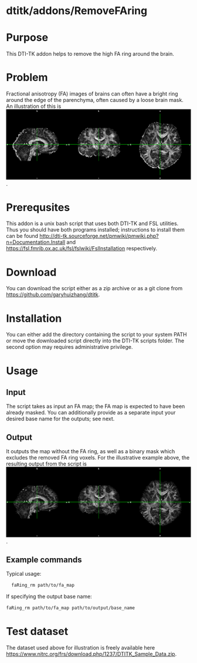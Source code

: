 # dtitk/addons/RemoveFAring

# Purpose

This DTI-TK addon helps to remove the high FA ring around the brain.

# Problem

Fractional anisotropy (FA) images of brains can often have a bright ring around the edge of the parenchyma, often caused by a loose brain mask. An illustration of this is ![FA map with a bright ring](demo/high_fa_ring.png).

# Prerequsites

This addon is a unix bash script that uses both DTI-TK and FSL utilities. Thus you should have both programs installed; instructions to install them can be found http://dti-tk.sourceforge.net/pmwiki/pmwiki.php?n=Documentation.Install and https://fsl.fmrib.ox.ac.uk/fsl/fslwiki/FslInstallation respectively.

# Download

You can download the script either as a zip archive or as a git clone from https://github.com/garyhuizhang/dtitk.

# Installation

You can either add the directory containing the script to your system PATH or move the downloaded script directly into the DTI-TK scripts folder. The second option may requires administrative privilege.

# Usage

## Input

The script takes as input an FA map; the FA map is expected to have been already masked. You can additionally provide as a separate input your desired base name for the outputs; see next.

## Output

It outputs the map without the FA ring, as well as a binary mask which excludes the removed FA ring voxels. For the illustrative example above, the resulting output from the script is ![FA map without a bright ring](demo/high_fa_ring_removed.png).

## Example commands

Typical usage:

```bash
  faRing_rm path/to/fa_map
```

If specifying the output base name:

```bash
faRing_rm path/to/fa_map path/to/output/base_name
```

# Test dataset

The dataset used above for illustration is freely available here https://www.nitrc.org/frs/download.php/1237/DTITK_Sample_Data.zip.
